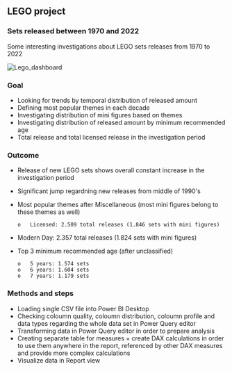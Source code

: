 ## LEGO project
### Sets released between 1970 and 2022
Some interesting investigations about LEGO sets releases from 1970 to 2022

![Lego_dashboard](https://github.com/bujdosox/LEGO_project_PowerBI/assets/173184545/6267df99-a23c-4797-b188-6c29c3592152)

### Goal
-   Looking for trends by temporal distribution of released amount
-   Defining most popular themes in each decade
-   Investigating distribution of mini figures based on themes
-   Investigating distribution of released amount by minimum recommended age
-   Total release and total licensed release in the investigation period
### Outcome
-   Release of new LEGO sets shows overall constant increase in the investigation period
-   Significant jump regardning new releases from middle of 1990's
-   Most popular themes after Miscellaneous (most mini figures belong to these themes as well)

        o   Licensed: 2.509 total releases (1.846 sets with mini figures)
-   Modern Day: 2.357 total releases (1.824 sets with mini figures)
-   Top 3 minimum recommended age (after unclassified)

        o   5 years: 1.574 sets
        o   6 years: 1.604 sets
        o   7 years: 1.179 sets
### Methods and steps
-   Loading single CSV file into Power BI Desktop
-   Checking coloumn quality, coloumn distribution, coloumn profile and data types regarding the whole data set in Power Query editor
-   Transforming data in Power Query editor in order to prepare analysis
-   Creating separate table for measures + create DAX calculations in order to use them anywhere in the report, referenced by other DAX measures and provide more complex calculations 
-   Visualize data in Report view
